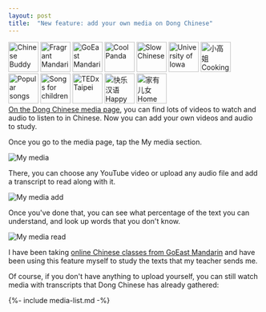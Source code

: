 ```yaml
---
layout: post
title:  "New feature: add your own media on Dong Chinese"
---
```

[<img src="https://data.dong-chinese.com/thumb/logos/ChineseBuddy.jpg" alt="Chinese Buddy" width="60" />](https://www.dong-chinese.com/media/Chinese%20Buddy)
[<img src="https://data.dong-chinese.com/thumb/logos/FragrantMandarin.jpg" alt="Fragrant Mandarin" width="60" />](https://www.dong-chinese.com/media/Fragrant%20Mandarin)
[<img src="https://data.dong-chinese.com/thumb/logos/GoEast.png" alt="GoEast Mandarin Beyond Class" width="60" />](https://www.dong-chinese.com/media/GoEast%20Mandarin)
[<img src="https://data.dong-chinese.com/thumb/logos/CoolPanda.png" alt="Cool Panda" width="60" />](https://www.dong-chinese.com/media/Cool%20Panda)
[<img src="https://data.dong-chinese.com/thumb/logos/SlowChinese.jpg" alt="Slow Chinese" width="60" />](https://www.dong-chinese.com/media/Slow%20Chinese)
[<img src="https://data.dong-chinese.com/thumb/logos/IowaUni.jpg" alt="University of Iowa" width="60" />](https://www.dong-chinese.com/media/University%20of%20Iowa)
[<img src="https://data.dong-chinese.com/thumb/logos/Cooking.jpg" alt="小高姐 Cooking" width="60" />](https://www.dong-chinese.com/media/Cooking)
[<img src="https://data.dong-chinese.com/thumb/logos/PopularSongs.png" alt="Popular songs" width="60" />](https://www.dong-chinese.com/media/Popular%20songs)
[<img src="https://data.dong-chinese.com/thumb/logos/SongsForChildren.jpg" alt="Songs for children" width="60" />](https://www.dong-chinese.com/media/Songs%20for%20children)
[<img src="https://data.dong-chinese.com/thumb/logos/TEDxTaipei.jpg" alt="TEDxTaipei" width="60" />](https://www.dong-chinese.com/media/TEDxTaipei)
[<img src="https://data.dong-chinese.com/thumb/logos/HappyChinese.jpg" alt="快乐汉语 Happy Chinese" width="60" />](https://www.dong-chinese.com/media/Happy%20Chinese)
[<img src="https://data.dong-chinese.com/thumb/logos/HomeWithKids.jpg" alt="家有儿女 Home with Kids" width="60" />](https://www.dong-chinese.com/media/%E5%AE%B6%E6%9C%89%E5%84%BF%E5%A5%B3)  
[On the Dong Chinese media page](https://www.dong-chinese.com/media), you can find lots of videos to watch and audio to listen to in Chinese. Now you can add your own videos and audio to study.

Once you go to the media page, tap the My media section.

![My media](/images/MyMedia.PNG)

There, you can choose any YouTube video or upload any audio file and add a transcript to read along with it.

![My media add](/images/MyMediaAdd.PNG)

Once you've done that, you can see what percentage of the text you can understand, and look up words that you don't know. 

![My media read](/images/MyMediaRead.PNG)

I have been taking [online Chinese classes from GoEast Mandarin](https://goeastmandarin.com/online/) and have been using this feature myself to study the texts that my teacher sends me.

Of course, if you don't have anything to upload yourself, you can still watch media with transcripts that Dong Chinese has already gathered:

{%- include media-list.md -%}

